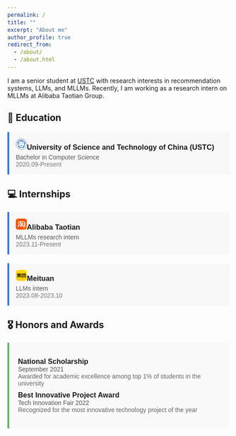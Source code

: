 ```yaml
---
permalink: /
title: ""
excerpt: "About me"
author_profile: true
redirect_from: 
  - /about/
  - /about.html
---
```


I am a senior student at [USTC](https://en.ustc.edu.cn/) with research interests in recommendation systems, LLMs, and MLLMs. Recently, I am working as a research intern on MLLMs at Alibaba Taotian Group.

## 📖 Education
<div style="border-left: 4px solid #2a7ae2; background-color: #f8f8f8; padding: 15px; margin-top: 20px; font-family: sans-serif;">
  <h3 style="margin: 0; margin-bottom: 5px; font-weight: bold;"><img src="../images/ustc.png" alt="USTC" width="25" height="25" />University of Science and Technology of China (USTC)</h3>
  <p style="margin: 0; color: #555;">Bachelor in Computer Science</p>
  <p style="margin: 0; color: #777;">2020.09-Present</p>
</div>

## 💻 Internships
<div style="border-left: 4px solid #2a7ae2; background-color: #f8f8f8; padding: 15px; margin-top: 20px; font-family: sans-serif;">
  <h3 style="margin: 0; margin-bottom: 5px; font-weight: bold;"><img src="../images/taotian.png" alt="Taotian" width="25" height="25" />Alibaba Taotian</h3>
  <p style="margin: 0; color: #555;">MLLMs research intern</p>
  <p style="margin: 0; color: #777;">2023.11-Present</p>
</div>

<div style="border-left: 4px solid #2a7ae2; background-color: #f8f8f8; padding: 15px; margin-top: 20px; font-family: sans-serif;">
  <h3 style="margin: 0; margin-bottom: 5px; font-weight: bold;"><img src="../images/meituan.png" alt="Meituan" width="25" height="25" />Meituan</h3>
  <p style="margin: 0; color: #555;">LLMs intern</p>
  <p style="margin: 0; color: #777;">2023.08-2023.10</p>
</div>

## 🎖 Honors and Awards
<div style="padding: 20px; margin-top: 20px; background-color: #f9f9f9; border-left: 4px solid #5cb85c; font-family: Arial, sans-serif;">
    <ul style="list-style-type: none; padding: 0;">
        <li style="padding-bottom: 10px;">
            <strong style="font-size: 16px;">National Scholarship</strong><br>
            <span style="font-size: 14px; color: #555;">September 2021</span><br>
            <span style="font-size: 14px; color: #666;">Awarded for academic excellence among top 1% of students in the university</span>
        </li>
        <!-- More award entries here -->
        <li>
            <strong style="font-size: 16px;">Best Innovative Project Award</strong><br>
            <span style="font-size: 14px; color: #555;">Tech Innovation Fair 2022</span><br>
            <span style="font-size: 14px; color: #666;">Recognized for the most innovative technology project of the year</span>
        </li>
    </ul>
</div>

